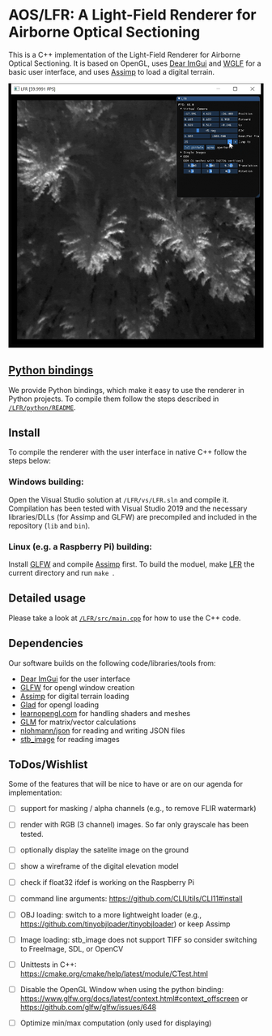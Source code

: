 
# AOS/LFR: A Light-Field Renderer for Airborne Optical Sectioning

This is a C++ implementation of the Light-Field Renderer for Airborne Optical Sectioning. 
It is based on OpenGL, uses [Dear ImGui](https://github.com/ocornut/imgui) and [WGLF](https://www.glfw.org/) for a basic user interface, and uses [Assimp](https://www.assimp.org/) to load a digital terrain.

![alt text](../img/LFR.gif)

## [Python bindings](/LFR/python/)
We provide Python bindings, which make it easy to use the renderer in Python projects. To compile them follow the steps described in [`/LFR/python/README`](./python/README.md).

## Install
To compile the renderer with the user interface in native C++ follow the steps below:
### Windows building: 
Open the Visual Studio solution at `/LFR/vs/LFR.sln` and compile it. Compilation has been tested with Visual Studio 2019 and the necessary libraries/DLLs (for Assimp and GLFW) are precompiled and included in the repository (`lib` and `bin`). 

### Linux (e.g. a Raspberry Pi) building: 
Install [GLFW](https://www.glfw.org/) and compile [Assimp](https://www.assimp.org/) first. 
To build the moduel, make [LFR](/LFR) the current directory and run `make `.


## Detailed usage

Please take a look at [`/LFR/src/main.cpp`](/LFR/src/main.cpp) for how to use the C++ code.

## Dependencies
Our software builds on the following code/libraries/tools from:
- [Dear ImGui](https://github.com/ocornut/imgui) for the user interface
- [GLFW](https://www.glfw.org/) for opengl window creation
- [Assimp](https://www.assimp.org/) for digital terrain loading
- [Glad](https://glad.dav1d.de/) for opengl loading
- [learnopengl.com](https://learnopengl.com/) for handling shaders and meshes
- [GLM](https://github.com/g-truc/glm) for matrix/vector calculations
- [nlohmann/json](https://github.com/nlohmann/json) for reading and writing JSON files
- [stb_image](https://github.com/nothings/stb) for reading images


## ToDos/Wishlist

Some of the features that will be nice to have or are on our agenda for implementation:

- [ ] support for masking / alpha channels (e.g., to remove FLIR watermark)
- [ ] render with RGB (3 channel) images. So far only grayscale has been tested.
- [ ] optionally display the satelite image on the ground
- [ ] show a wireframe of the digital elevation model
- [ ] check if float32 ifdef is working on the Raspberry Pi
- [ ] command line arguments: https://github.com/CLIUtils/CLI11#install 
- [ ] OBJ loading: switch to a more lightweight loader (e.g., https://github.com/tinyobjloader/tinyobjloader) or keep Assimp
- [ ] Image loading: stb_image does not support TIFF so consider switching to FreeImage, SDL, or OpenCV
- [ ] Unittests in C++: https://cmake.org/cmake/help/latest/module/CTest.html  
- [ ] Disable the OpenGL Window when using the python binding: https://www.glfw.org/docs/latest/context.html#context_offscreen or https://github.com/glfw/glfw/issues/648
- [ ] Optimize min/max computation (only used for displaying)

